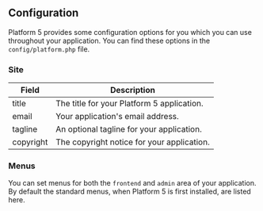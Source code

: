 ## Configuration

Platform 5 provides some configuration options for you which you can use throughout your application. You can find these options in the `config/platform.php` file.

### Site

Field | Description
----- | ----
title | The title for your Platform 5 application.
email | Your application's email address.
tagline | An optional tagline for your application.
copyright | The copyright notice for your application.

### Menus

You can set menus for both the `frontend` and `admin` area of your application. By default the standard menus, when Platform 5 is first installed, are listed here.
